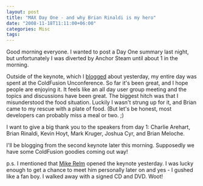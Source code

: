 ```yaml
---
layout: post
title: "MAX Day One - and why Brian Rinaldi is my hero"
date: "2008-11-18T11:11:00+06:00"
categories: Misc 
tags: 
---
```


Good morning everyone. I wanted to post a Day One summary last night, but unfortunately I was diverted by Anchor Steam until about 1 in the morning. 

Outside of the keynote, which I <a href="http://www.raymondcamden.com/index.cfm/2008/11/17/MAX-Keynote-Liveblog">blogged</a> about yesterday, my entire day was spent at the ColdFusion Unconference. So far it's been great, and I hope people are enjoying it. It feels like an all day user group meeting and the topics and discussions have been great. The biggest hitch was that I misunderstood the food situation. Luckily I wasn't strung up for it, and Brian came to my rescue with a plate of food. (But let's be honest, most developers can probably miss a meal or two. ;) 

I want to give a big thank you to the speakers from day 1: Charlie Arehart, Brian Rinaldi, Kevin Hoyt, Mark Kruger, Joshua Cyr, and Brian Meloche. 

I'll be blogging from the second keynote later this morning. Supposedly we have some ColdFusion goodies coming out way!

p.s. I mentioned that <a href="http://www.mikerelm.com/">Mike Relm</a> opened the keynote yesterday. I was lucky enough to get a chance to meet him personally later on and yes - I gushed like a fan boy. I walked away with a signed CD and DVD. Woot!